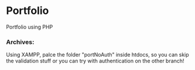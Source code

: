 # Portfolio
Portfolio using PHP

<h3>
Archives:
</h3>
<p>Using XAMPP, palce the folder "portNoAuth" inside htdocs, so you can skip the validation stuff or you can try with authentication on the other branch!</p>